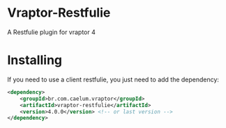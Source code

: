 Vraptor-Restfulie
========================

A Restfulie plugin for vraptor 4

Installing
========================

If you need to use a client restfulie, you just need to add the dependency:

```xml
<dependency>
	<groupId>br.com.caelum.vraptor</groupId>
	<artifactId>vraptor-restfulie</artifactId>
	<version>4.0.0</version> <!-- or last version -->
</dependency>
```

